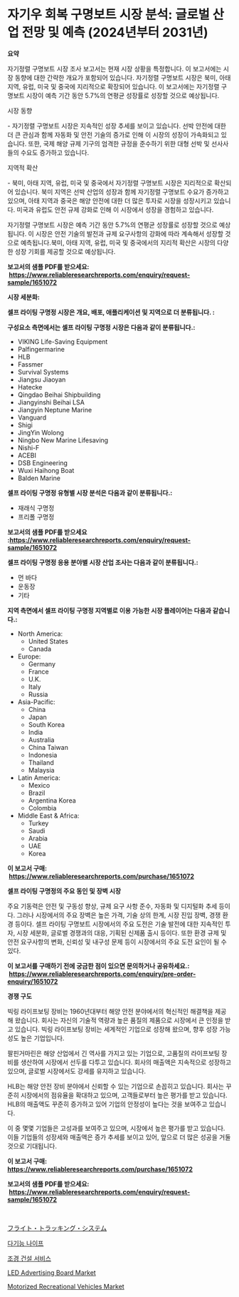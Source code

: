 <p><h1>자기우 회복 구명보트 시장 분석: 글로벌 산업 전망 및 예측 (2024년부터 2031년)</h1></p><p><strong>요약</strong></p>
<p><p>자기정렬 구명보트 시장 조사 보고서는 현재 시장 상황을 특정합니다. 이 보고서에는 시장 동향에 대한 간략한 개요가 포함되어 있습니다. 자기정렬 구명보트 시장은 북미, 아태 지역, 유럽, 미국 및 중국에 지리적으로 확장되어 있습니다. 이 보고서에는 자기정렬 구명보트 시장이 예측 기간 동안 5.7%의 연평균 성장률로 성장할 것으로 예상됩니다.</p><p>시장 동향</p><p>- 자기정렬 구명보트 시장은 지속적인 성장 추세를 보이고 있습니다. 선박 안전에 대한 더 큰 관심과 함께 자동화 및 안전 기술의 증가로 인해 이 시장의 성장이 가속화되고 있습니다. 또한, 국제 해양 규제 기구의 엄격한 규정을 준수하기 위한 대형 선박 및 선사사들의 수요도 증가하고 있습니다.</p><p>지역적 확산</p><p>- 북미, 아태 지역, 유럽, 미국 및 중국에서 자기정렬 구명보트 시장은 지리적으로 확산되어 있습니다. 북미 지역은 선박 산업의 성장과 함께 자기정렬 구명보트 수요가 증가하고 있으며, 아태 지역과 중국은 해양 안전에 대한 더 많은 투자로 시장을 성장시키고 있습니다. 미국과 유럽도 안전 규제 강화로 인해 이 시장에서 성장을 경험하고 있습니다.</p><p>자기정렬 구명보트 시장은 예측 기간 동안 5.7%의 연평균 성장률로 성장할 것으로 예상됩니다. 이 시장은 안전 기술의 발전과 규제 요구사항의 강화에 따라 계속해서 성장할 것으로 예측됩니다.북미, 아태 지역, 유럽, 미국 및 중국에서의 지리적 확산은 시장의 다양한 성장 기회를 제공할 것으로 예상됩니다.</p></p>
<p><strong>보고서의 샘플 PDF를 받으세요: &nbsp;<a href="https://www.reliableresearchreports.com/enquiry/request-sample/1651072">https://www.reliableresearchreports.com/enquiry/request-sample/1651072</a></strong></p>
<p><strong>시장 세분화:</strong></p>
<p><strong> 셀프 라이팅 구명정 시장은 개요, 배포, 애플리케이션 및 지역으로 더 분류됩니다. :</strong></p>
<p><strong>구성요소 측면에서는 셀프 라이팅 구명정 시장은 다음과 같이 분류됩니다.:</strong></p>
<p><ul><li>VIKING Life-Saving Equipment</li><li>Palfingermarine</li><li>HLB</li><li>Fassmer</li><li>Survival Systems</li><li>Jiangsu Jiaoyan</li><li>Hatecke</li><li>Qingdao Beihai Shipbuilding</li><li>Jiangyinshi Beihai LSA</li><li>Jiangyin Neptune Marine</li><li>Vanguard</li><li>Shigi</li><li>JingYin Wolong</li><li>Ningbo New Marine Lifesaving</li><li>Nishi-F</li><li>ACEBI</li><li>DSB Engineering</li><li>Wuxi Haihong Boat</li><li>Balden Marine</li></ul></p>
<p><strong> 셀프 라이팅 구명정 유형별 시장 분석은 다음과 같이 분류됩니다.:</strong></p>
<p><ul><li>재래식 구명정</li><li>프리폴 구명정</li></ul></p>
<p><strong>보고서의 샘플 PDF를 받으세요 :<a href="https://www.reliableresearchreports.com/enquiry/request-sample/1651072">https://www.reliableresearchreports.com/enquiry/request-sample/1651072</a></strong></p>
<p><strong> 셀프 라이팅 구명정 응용 분야별 시장 산업 조사는 다음과 같이 분류됩니다.:</strong></p>
<p><ul><li>먼 바다</li><li>운동장</li><li>기타</li></ul></p>
<p><strong>지역 측면에서 셀프 라이팅 구명정 지역별로 이용 가능한 시장 플레이어는 다음과 같습니다.:</strong></p>
<p><ul>
    <li>
        North America:
        <ul>
            <li>United States</li>
            <li>Canada</li>
        </ul>
    </li>
    <li>
        Europe:
        <ul>
            <li>Germany</li>
            <li>France</li>
            <li>U.K.</li>
            <li>Italy</li>
            <li>Russia</li>
        </ul>
    </li>
    <li>
        Asia-Pacific:
        <ul>
            <li>China</li>
            <li>Japan</li>
            <li>South Korea</li>
            <li>India</li>
            <li>Australia</li>
            <li>China Taiwan</li>
            <li>Indonesia</li>
            <li>Thailand</li>
            <li>Malaysia</li>
        </ul>
    </li>
    <li>
        Latin America:
        <ul>
            <li>Mexico</li>
            <li>Brazil</li>
            <li>Argentina Korea</li>
            <li>Colombia</li>
        </ul>
    </li>
    <li>
        Middle East & Africa:
        <ul>
            <li>Turkey</li>
            <li>Saudi</li>
            <li>Arabia</li>
            <li>UAE</li>
            <li>Korea</li>
        </ul>
    </li>
    </ul></p>
<p><strong>이 보고서 구매: &nbsp;<a href="https://www.reliableresearchreports.com/purchase/1651072">https://www.reliableresearchreports.com/purchase/1651072</a></strong></p>
<p><strong>셀프 라이팅 구명정의 주요 동인 및 장벽 시장</strong></p>
<p><p>주요 기동력은 안전 및 구동성 향상, 규제 요구 사항 준수, 자동화 및 디지털화 추세 등이다. 그러나 시장에서의 주요 장벽은 높은 가격, 기술 상의 한계, 시장 진입 장벽, 경쟁 환경 등이다. 셀프 라이팅 구명보트 시장에서의 주요 도전은 기술 발전에 대한 지속적인 투자, 시장 세분화, 글로벌 경쟁과의 대응, 기획된 신제품 출시 등이다. 또한 환경 규제 및 안전 요구사항의 변화, 신뢰성 및 내구성 문제 등이 시장에서의 주요 도전 요인이 될 수 있다.</p></p>
<p><strong>이 보고서를 구매하기 전에 궁금한 점이 있으면 문의하거나 공유하세요.: &nbsp;<a href="https://www.reliableresearchreports.com/enquiry/pre-order-enquiry/1651072">https://www.reliableresearchreports.com/enquiry/pre-order-enquiry/1651072</a></strong></p>
<p><strong>경쟁 구도</strong></p>
<p><p>빅링 라이프보팅 장비는 1960년대부터 해양 안전 분야에서의 혁신적인 해결책을 제공해 왔습니다. 회사는 자신의 기술적 역량과 높은 품질의 제품으로 시장에서 큰 인정을 받고 있습니다. 빅링 라이프보팅 장비는 세계적인 기업으로 성장해 왔으며, 향후 성장 가능성도 높은 기업입니다.</p><p>팔핀거마린은 해양 산업에서 긴 역사를 가지고 있는 기업으로, 고품질의 라이프보팅 장비를 생산하여 시장에서 선두를 다투고 있습니다. 회사의 매출액은 지속적으로 성장하고 있으며, 글로벌 시장에서도 강세를 유지하고 있습니다.</p><p>HLB는 해양 안전 장비 분야에서 신뢰할 수 있는 기업으로 손꼽히고 있습니다. 회사는 꾸준히 시장에서의 점유율을 확대하고 있으며, 고객들로부터 높은 평가를 받고 있습니다. HLB의 매출액도 꾸준히 증가하고 있어 기업의 안정성이 높다는 것을 보여주고 있습니다.</p><p>이 중 몇몇 기업들은 고성과를 보여주고 있으며, 시장에서 높은 평가를 받고 있습니다. 이들 기업들의 성장세와 매출액은 증가 추세를 보이고 있어, 앞으로 더 많은 성공을 거둘 것으로 기대됩니다.</p></p>
<p><strong>이 보고서 구매: &nbsp; <a href="https://www.reliableresearchreports.com/purchase/1651072">https://www.reliableresearchreports.com/purchase/1651072</a></strong></p>
<p><strong>보고서의 샘플 PDF를 받으세요: &nbsp;<a href="https://www.reliableresearchreports.com/enquiry/request-sample/1651072">https://www.reliableresearchreports.com/enquiry/request-sample/1651072</a></strong><strong></strong></p>
<p>&nbsp;</p>
<p><p><a href="https://github.com/CloydAbbott2023/Market-Research-Report-List-1/blob/main/988835311314.md">フライト・トラッキング・システム</a></p><p><a href="https://medium.com/@emmettsaynford43546/%EB%8B%A4%EA%B8%B0%EB%8A%A5-%EC%B9%BC-%EC%8B%9C%EC%9E%A5-%EC%A0%90%EC%9C%A0%EC%9C%A8-%EB%B3%80%ED%99%94-%EB%B0%8F-%EC%8B%9C%EC%9E%A5-%EC%84%B1%EC%9E%A5-%EC%B6%94%EC%9D%B4-2024-2031-ff5afcd5b0ab">다기능 나이프</a></p><p><a href="https://medium.com/@derrickmafrks96745/%ED%92%8D%EA%B2%BD-%EA%B1%B4%EC%84%A4-%EC%84%9C%EB%B9%84%EC%8A%A4-%EC%8B%9C%EC%9E%A5-%EC%8B%9C%EC%9E%A5-%EC%A0%90%EC%9C%A0%EC%9C%A8-%EC%8B%9C%EC%9E%A5-%EB%8F%99%ED%96%A5-%EB%B0%8F-%EB%AF%B8%EB%9E%98-%EC%84%B1%EC%9E%A5-%ED%83%90%EC%83%89-610408aca801">조경 건설 서비스</a></p><p><a href="https://github.com/gdfhhhj/Market-Research-Report-List-3/blob/main/led-advertising-board-market.md">LED Advertising Board Market</a></p><p><a href="https://issuu.com/reportprime-2/docs/motorized-recreational-vehicles-market-size-2030.p">Motorized Recreational Vehicles Market</a></p></p>